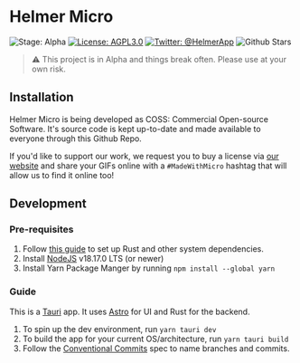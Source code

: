 # Helmer Micro

![Stage: Alpha](https://img.shields.io/static/v1?label=Stage&message=Alpha&color=2BB4AB)
[![License: AGPL3.0](https://img.shields.io/static/v1?label=Licence&message=AGPL%20v3&color=000)](https://www.gnu.org/licenses/agpl-3.0)
[![Twitter: @HelmerApp](https://img.shields.io/badge/Twitter-00acee?logo=twitter&logoColor=white)](https://twitter.com/helmerapp)
![Github Stars](https://img.shields.io/github/stars/helmerapp/helmer-micro)

> ⚠️ This project is in Alpha and things break often. Please use at your own risk.

## Installation

Helmer Micro is being developed as COSS: Commercial Open-source Software. It's source code is kept up-to-date and made available to everyone through this Github Repo.

If you'd like to support our work, we request you to buy a license via [our website](https://www.helmer.app/micro) and share your GIFs online with a `#MadeWithMicro` hashtag that will allow us to find it online too!

## Development

### Pre-requisites

1. Follow [this guide](https://tauri.app/v1/guides/getting-started/prerequisites) to set up Rust and other system dependencies.
2. Install [NodeJS](https://nodejs.org/en) v18.17.0 LTS (or newer)
3. Install Yarn Package Manger by running `npm install --global yarn`

### Guide

This is a [Tauri](https://tauri.app) app. It uses [Astro](https://astro.build) for UI and Rust for the backend.

1. To spin up the dev environment, run `yarn tauri dev`
2. To build the app for your current OS/architecture, run `yarn tauri build`
3. Follow the [Conventional Commits](https://www.conventionalcommits.org/en/v1.0.0/#specification) spec to name branches and commits.
